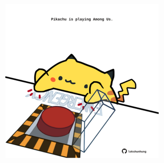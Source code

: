 <!-- built at 11/09/2024, 15:00:50 UTC -->
<p align="center">
  <img width="500" height="500" src="./ReadmeImage.svg">
</p>
